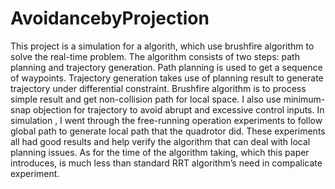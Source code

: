 # AvoidancebyProjection

This project is a simulation for a algorith, which use brushfire algorithm to solve the real-time problem. The algorithm consists of two steps: path planning and trajectory generation. Path planning is used to get a sequence of waypoints. Trajectory generation takes use of planning result to generate trajectory under differential constraint. Brushfire algorithm is to process simple result and get non-collision path for local space. I also use minimum-snap objection for trajectory to avoid abrupt and excessive control inputs.
In simulation , I went through the free-running operation experiments to follow global path to generate local path that the quadrotor did. These experiments all had good results and help verify the algorithm that can deal with local planning issues. As for the time of the algorithm taking, which this paper introduces, is much less than standard RRT algorithm’s need in compalicate experiment.
